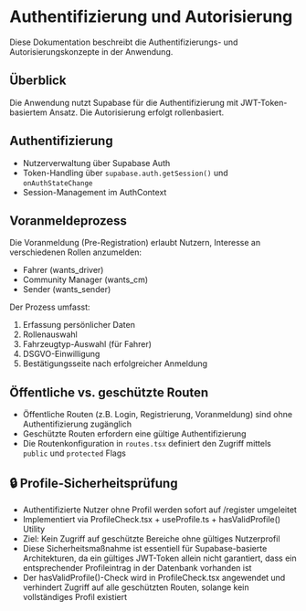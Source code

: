 
# Authentifizierung und Autorisierung

Diese Dokumentation beschreibt die Authentifizierungs- und Autorisierungskonzepte in der Anwendung.

## Überblick
Die Anwendung nutzt Supabase für die Authentifizierung mit JWT-Token-basiertem Ansatz. Die Autorisierung erfolgt rollenbasiert.

## Authentifizierung
- Nutzerverwaltung über Supabase Auth
- Token-Handling über `supabase.auth.getSession()` und `onAuthStateChange`
- Session-Management im AuthContext

## Voranmeldeprozess
Die Voranmeldung (Pre-Registration) erlaubt Nutzern, Interesse an verschiedenen Rollen anzumelden:
- Fahrer (wants_driver)
- Community Manager (wants_cm)
- Sender (wants_sender)

Der Prozess umfasst:
1. Erfassung persönlicher Daten
2. Rollenauswahl
3. Fahrzeugtyp-Auswahl (für Fahrer)
4. DSGVO-Einwilligung
5. Bestätigungsseite nach erfolgreicher Anmeldung

## Öffentliche vs. geschützte Routen
- Öffentliche Routen (z.B. Login, Registrierung, Voranmeldung) sind ohne Authentifizierung zugänglich
- Geschützte Routen erfordern eine gültige Authentifizierung
- Die Routenkonfiguration in `routes.tsx` definiert den Zugriff mittels `public` und `protected` Flags

## 🔒 Profile-Sicherheitsprüfung
- Authentifizierte Nutzer ohne Profil werden sofort auf /register umgeleitet
- Implementiert via ProfileCheck.tsx + useProfile.ts + hasValidProfile() Utility
- Ziel: Kein Zugriff auf geschützte Bereiche ohne gültiges Nutzerprofil
- Diese Sicherheitsmaßnahme ist essentiell für Supabase-basierte Architekturen, da ein gültiges JWT-Token
  allein nicht garantiert, dass ein entsprechender Profileintrag in der Datenbank vorhanden ist
- Der hasValidProfile()-Check wird in ProfileCheck.tsx angewendet und verhindert Zugriff auf
  alle geschützten Routen, solange kein vollständiges Profil existiert

